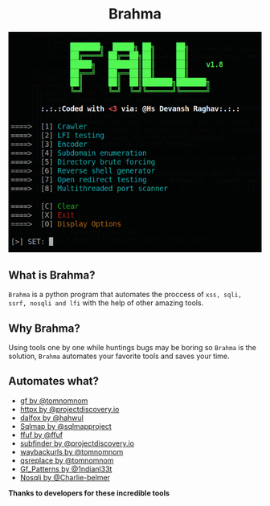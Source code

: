 <h1 align="center">Brahma</h1>
<p align="center"><img src="https://github.com/DevanshRaghav75/FALL/blob/main/FALL_logo.png"? />

## What is Brahma?

`Brahma` is a python program that automates the proccess of `xss, sqli, ssrf, nosqli and lfi` with the help of other amazing tools.

## Why Brahma?

Using tools one by one while huntings bugs may be boring so `Brahma` is the solution, `Brahma` automates your favorite tools and saves your time.

## Automates what?

* <a href="https://github.com/tomnomnom/gf">gf by @tomnomnom</a>
* <a href="https://github.com/projectdiscovery/httpx">httpx by @projectdiscovery.io</a>
* <a href="https://github.com/hahwul/dalfox">dalfox by @hahwul</a>
* <a href="https://sqlmap.org/">Sqlmap by @sqlmapproject</a>
* <a href="https://github.com/ffuf/ffuf">ffuf by @ffuf</a>
* <a href="https://github.com/projectdiscovery/subfinder">subfinder by @projectdiscovery.io</a>
* <a href="https://github.com/tomnomnom/waybackurls">waybackurls by @tomnomnom</a>
* <a href="https://github.com/tomnomnom/qsreplace">qsreplace by @tomnomnom</a>
* <a href="https://github.com/1ndianl33t/Gf-Patterns">Gf_Patterns by @1ndianl33t</a>
* <a href="https://github.com/Charlie-belmer/nosqli">Nosqli by @Charlie-belmer</a>

**Thanks to developers for these incredible tools**





